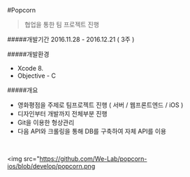#Popcorn

> 협업을 통한 팀 프로젝트 진행

#####개발기간
2016.11.28 - 2016.12.21 ( 3주 )

#####개발환경
- Xcode 8.
- Objective - C

#####개요
- 영화평점을 주제로 팀프로젝트 진행 ( 서버 / 웹프론트엔드 / iOS )
- 디자인부터 개발까지 전체부분 진행
-  Git을 이용한 형상관리
-  다음 API와 크롤링을 통해 DB를 구축하여 자체 API를 이용

<br/>

<img src="https://github.com/We-Lab/popcorn-ios/blob/develop/popcorn.png

